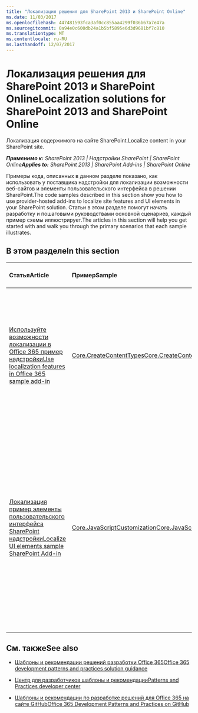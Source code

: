 ```yaml
---
title: "Локализация решения для SharePoint 2013 и SharePoint Online"
ms.date: 11/03/2017
ms.openlocfilehash: 447481593fca3af0cc855aa4299f036b67a7e47a
ms.sourcegitcommit: 0a94e0c600db24a1b5bf5895e6d3d9681bf7c810
ms.translationtype: MT
ms.contentlocale: ru-RU
ms.lasthandoff: 12/07/2017
---
```

# <a name="localization-solutions-for-sharepoint-2013-and-sharepoint-online"></a><span data-ttu-id="b30c1-102">Локализация решения для SharePoint 2013 и SharePoint Online</span><span class="sxs-lookup"><span data-stu-id="b30c1-102">Localization solutions for SharePoint 2013 and SharePoint Online</span></span>

<span data-ttu-id="b30c1-103">Локализация содержимого на сайте SharePoint.</span><span class="sxs-lookup"><span data-stu-id="b30c1-103">Localize content in your SharePoint site.</span></span>

<span data-ttu-id="b30c1-104">_**Применимо к:** SharePoint 2013 | Надстройки SharePoint | SharePoint Online_</span><span class="sxs-lookup"><span data-stu-id="b30c1-104">_**Applies to:** SharePoint 2013 | SharePoint Add-ins | SharePoint Online_</span></span>

<span data-ttu-id="b30c1-105">Примеры кода, описанных в данном разделе показано, как использовать у поставщика надстройки для локализации возможности веб-сайтов и элементы пользовательского интерфейса в решении SharePoint.</span><span class="sxs-lookup"><span data-stu-id="b30c1-105">The code samples described in this section show you how to use provider-hosted add-ins to localize site features and UI elements in your SharePoint solution.</span></span> <span data-ttu-id="b30c1-106">Статьи в этом разделе помогут начать разработку и пошаговыми руководствами основной сценариев, каждый пример схемы иллюстрирует.</span><span class="sxs-lookup"><span data-stu-id="b30c1-106">The articles in this section will help you get started with and walk you through the primary scenarios that each sample illustrates.</span></span> 

## <a name="in-this-section"></a><span data-ttu-id="b30c1-107">В этом разделе</span><span class="sxs-lookup"><span data-stu-id="b30c1-107">In this section</span></span>

|<span data-ttu-id="b30c1-108">**Статья**</span><span class="sxs-lookup"><span data-stu-id="b30c1-108">**Article**</span></span>|<span data-ttu-id="b30c1-109">**Пример**</span><span class="sxs-lookup"><span data-stu-id="b30c1-109">**Sample**</span></span>|<span data-ttu-id="b30c1-110">**Показано, как для...**</span><span class="sxs-lookup"><span data-stu-id="b30c1-110">**Shows you how to...**</span></span>|
|:-----|:-----|:-----|
|[<span data-ttu-id="b30c1-111">Используйте возможности локализации в Office 365 пример надстройки</span><span class="sxs-lookup"><span data-stu-id="b30c1-111">Use localization features in Office 365 sample add-in</span></span>](Use-localization-features-in-Office-365-sample-app.md)|[<span data-ttu-id="b30c1-112">Core.CreateContentTypes</span><span class="sxs-lookup"><span data-stu-id="b30c1-112">Core.CreateContentTypes</span></span>](https://github.com/SharePoint/PnP/tree/master/Samples/Core.CreateContentTypes)|<span data-ttu-id="b30c1-113">Используйте возможности локализации в Office 365 для предоставления локализованных значений для сайтов, списков, типов контента и столбцы сайта SharePoint.</span><span class="sxs-lookup"><span data-stu-id="b30c1-113">Use the localization features in Office 365 to provide localized values for SharePoint sites, lists, content types, and site columns.</span></span> |
|[<span data-ttu-id="b30c1-114">Локализация пример элементы пользовательского интерфейса SharePoint надстройки</span><span class="sxs-lookup"><span data-stu-id="b30c1-114">Localize UI elements sample SharePoint Add-in</span></span>](Localize-UI-elements-sample-app-for-SharePoint.md)|[<span data-ttu-id="b30c1-115">Core.JavaScriptCustomization</span><span class="sxs-lookup"><span data-stu-id="b30c1-115">Core.JavaScriptCustomization</span></span>](https://github.com/SharePoint/PnP/tree/master/Scenarios/Core.JavaScriptCustomization)|<span data-ttu-id="b30c1-116">Локализация элементы пользовательского интерфейса SharePoint с помощью JavaScript для замены текстовое значение значение элемента пользовательского интерфейса со значением переведенный текст, загруженными из файла ресурсов JavaScript.</span><span class="sxs-lookup"><span data-stu-id="b30c1-116">Localize SharePoint UI elements by using JavaScript to replace the text value of a UI element value with a translated text value loaded from a JavaScript resource file.</span></span> |

## <a name="see-also"></a><span data-ttu-id="b30c1-117">См. также</span><span class="sxs-lookup"><span data-stu-id="b30c1-117">See also</span></span>
<span data-ttu-id="b30c1-118"><a name="bk_addresources"> </a></span><span class="sxs-lookup"><span data-stu-id="b30c1-118"></span></span>

- [<span data-ttu-id="b30c1-119">Шаблоны и рекомендации решений разработки Office 365</span><span class="sxs-lookup"><span data-stu-id="b30c1-119">Office 365 development patterns and practices solution guidance</span></span>](Office-365-development-patterns-and-practices-solution-guidance.md)
    
- [<span data-ttu-id="b30c1-120">Центр для разработчиков шаблоны и рекомендации</span><span class="sxs-lookup"><span data-stu-id="b30c1-120">Patterns and Practices developer center</span></span>](http://dev.office.com/patterns-and-practices)
    
- [<span data-ttu-id="b30c1-121">Шаблоны и рекомендации по разработке решений для Office 365 на сайте GitHub</span><span class="sxs-lookup"><span data-stu-id="b30c1-121">Office 365 Development Patterns and Practices on GitHub</span></span>](https://github.com/SharePoint/PnP)
